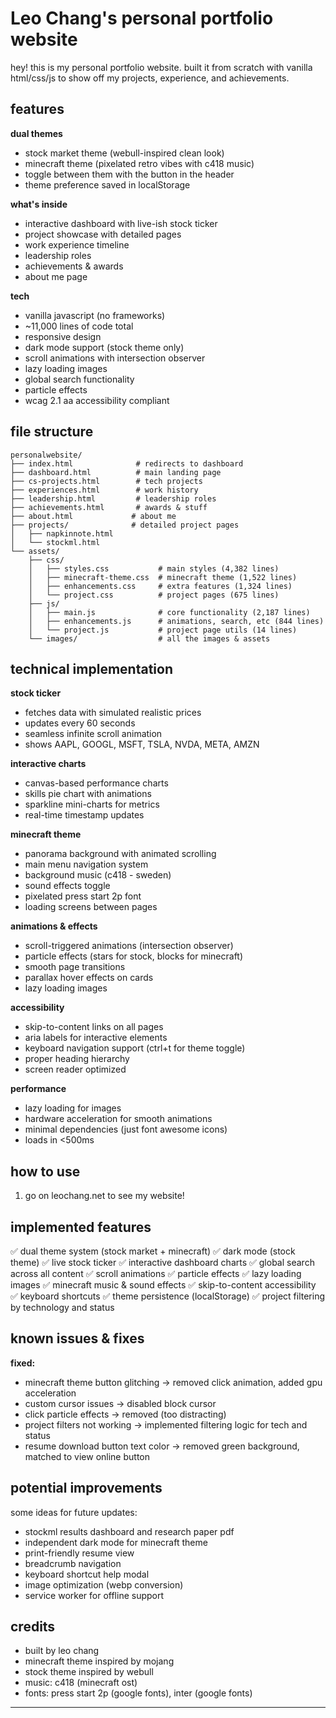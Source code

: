 # Leo Chang's personal portfolio website

hey! this is my personal portfolio website. built it from scratch with vanilla html/css/js to show off my projects, experience, and achievements.

## features

**dual themes**
- stock market theme (webull-inspired clean look)
- minecraft theme (pixelated retro vibes with c418 music)
- toggle between them with the button in the header
- theme preference saved in localStorage

**what's inside**
- interactive dashboard with live-ish stock ticker
- project showcase with detailed pages
- work experience timeline
- leadership roles
- achievements & awards
- about me page

**tech**
- vanilla javascript (no frameworks)
- ~11,000 lines of code total
- responsive design
- dark mode support (stock theme only)
- scroll animations with intersection observer
- lazy loading images
- global search functionality
- particle effects
- wcag 2.1 aa accessibility compliant

## file structure

```
personalwebsite/
├── index.html              # redirects to dashboard
├── dashboard.html          # main landing page
├── cs-projects.html        # tech projects
├── experiences.html        # work history
├── leadership.html         # leadership roles
├── achievements.html       # awards & stuff
├── about.html             # about me
├── projects/              # detailed project pages
│   ├── napkinnote.html
│   └── stockml.html
└── assets/
    ├── css/
    │   ├── styles.css           # main styles (4,382 lines)
    │   ├── minecraft-theme.css  # minecraft theme (1,522 lines)
    │   ├── enhancements.css     # extra features (1,324 lines)
    │   └── project.css          # project pages (675 lines)
    ├── js/
    │   ├── main.js              # core functionality (2,187 lines)
    │   ├── enhancements.js      # animations, search, etc (844 lines)
    │   └── project.js           # project page utils (14 lines)
    └── images/                  # all the images & assets
```

## technical implementation

**stock ticker**
- fetches data with simulated realistic prices
- updates every 60 seconds
- seamless infinite scroll animation
- shows AAPL, GOOGL, MSFT, TSLA, NVDA, META, AMZN

**interactive charts**
- canvas-based performance charts
- skills pie chart with animations
- sparkline mini-charts for metrics
- real-time timestamp updates

**minecraft theme**
- panorama background with animated scrolling
- main menu navigation system
- background music (c418 - sweden)
- sound effects toggle
- pixelated press start 2p font
- loading screens between pages

**animations & effects**
- scroll-triggered animations (intersection observer)
- particle effects (stars for stock, blocks for minecraft)
- smooth page transitions
- parallax hover effects on cards
- lazy loading images

**accessibility**
- skip-to-content links on all pages
- aria labels for interactive elements
- keyboard navigation support (ctrl+t for theme toggle)
- proper heading hierarchy
- screen reader optimized

**performance**
- lazy loading for images
- hardware acceleration for smooth animations
- minimal dependencies (just font awesome icons)
- loads in <500ms

## how to use

1. go on leochang.net to see my website!

## implemented features

✅ dual theme system (stock market + minecraft)
✅ dark mode (stock theme)
✅ live stock ticker
✅ interactive dashboard charts
✅ global search across all content
✅ scroll animations
✅ particle effects
✅ lazy loading images
✅ minecraft music & sound effects
✅ skip-to-content accessibility
✅ keyboard shortcuts
✅ theme persistence (localStorage)
✅ project filtering by technology and status

## known issues & fixes

**fixed:**
- minecraft theme button glitching → removed click animation, added gpu acceleration
- custom cursor issues → disabled block cursor
- click particle effects → removed (too distracting)
- project filters not working → implemented filtering logic for tech and status
- resume download button text color → removed green background, matched to view online button

## potential improvements

some ideas for future updates:
- stockml results dashboard and research paper pdf
- independent dark mode for minecraft theme
- print-friendly resume view
- breadcrumb navigation
- keyboard shortcut help modal
- image optimization (webp conversion)
- service worker for offline support

## credits

- built by leo chang
- minecraft theme inspired by mojang
- stock theme inspired by webull
- music: c418 (minecraft ost)
- fonts: press start 2p (google fonts), inter (google fonts)

---

